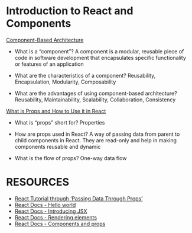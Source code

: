 # Introduction to React and Components

[Component-Based Architecture](https://www.tutorialspoint.com/software_architecture_design/component_based_architecture.htm)

- What is a “component”?
A component is a modular, reusable piece of code in software development that encapsulates specific functionality or features of an application

- What are the characteristics of a component?
Reusability, Encapsulation, Modularity, Composability

- What are the advantages of using component-based architecture?
Reusability, Maintainability, Scalability, Collaboration, Consistency

[What is Props and How to Use it in React](https://www.freecodecamp.org/news/how-to-use-props-in-reactjs/)

- What is “props” short for?
Properties

- How are props used in React?
A way of passing data from parent to child components in React. They are read-only and help in making components reusable and dynamic

- What is the flow of props?
One-way data flow

# RESOURCES
- [React Tutorial through ‘Passing Data Through Props’](https://react.dev/learn/tutorial-tic-tac-toe)
- [React Docs - Hello world](https://legacy.reactjs.org/docs/hello-world.html)
- [React Docs - Introducing JSX](https://legacy.reactjs.org/docs/introducing-jsx.html)
- [React Docs - Rendering elements](https://legacy.reactjs.org/docs/rendering-elements.html)
- [React Docs - Components and props](https://legacy.reactjs.org/docs/components-and-props.html)